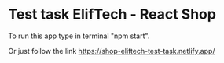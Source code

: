 # Test task ElifTech - React Shop

To run this app type in terminal "npm start".

Or just follow the link https://shop-eliftech-test-task.netlify.app/
